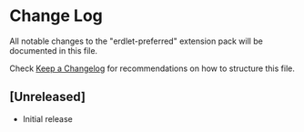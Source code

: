 # Change Log

All notable changes to the "erdlet-preferred" extension pack will be documented in this file.

Check [Keep a Changelog](http://keepachangelog.com/) for recommendations on how to structure this file.

## [Unreleased]

- Initial release
